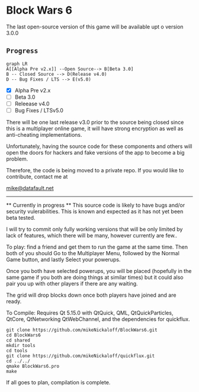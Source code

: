 # Block Wars 6

The last open-source version of this game will be available upt o version 3.0.0

## `Progress`

```mermaid
graph LR
A[[Alpha Pre v2.x]] --Open Source--> B[Beta 3.0]
B -- Closed Source --> D(Release v4.0)
D -- Bug Fixes / LTS --> E(v5.0)
```

 - [x] Alpha Pre v2.x
 - [ ] Beta 3.0
 - [ ] Releease v4.0
 - [ ] Bug Fixes / LTSv5.0

There will be one last release v3.0 prior to the source being closed since this is a multiplayer online game, it will have strong encryption as well as anti-cheating implementations.  

Unfortunately, having the source code for these components and others will open the doors for hackers and fake versions of the app to become a big problem.  

Therefore, the code is being moved to a private repo.  If you would like to contribute, contact me at 

mike@datafault.net


---


** Currently in progress **
This source code is likely to have bugs and/or security vulerabilities.  This is known and expected as it has not yet been
beta tested.



I will try to commit only fully working versions that will be only limited by lack of features, which there will be many,
however currently are few..  

To play:   find a friend and get them to run the game at the same time. 
Then both of you should Go to the Multiplayer Menu,  followed by the Normal Game button, and lastly Select your powerups.

Once you both have selected powerups, you will be placed (hopefully in the same game if you both are doing things at similar times)
but it could also pair you up with other players if there are any waiting. 

The grid will drop blocks down once both players have joined and are ready. 

To Compile:
Requires Qt 5.15.0 with QtQuick, QML, QtQuickParticles, QtCore, QtNetworking QtWebChannel, and the dependencies for quickflux. 
```
git clone https://github.com/mikeNickaloff/BlockWars6.git
cd BlockWars6
cd shared 
mkdir tools
cd tools
git clone https://github.com/mikeNickaloff/quickflux.git
cd ../../
qmake BlockWars6.pro
make
```

If all goes to plan, compilation is complete. 
